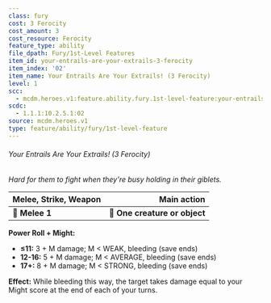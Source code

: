 ```yaml
---
class: fury
cost: 3 Ferocity
cost_amount: 3
cost_resource: Ferocity
feature_type: ability
file_dpath: Fury/1st-Level Features
item_id: your-entrails-are-your-extrails-3-ferocity
item_index: '02'
item_name: Your Entrails Are Your Extrails! (3 Ferocity)
level: 1
scc:
  - mcdm.heroes.v1:feature.ability.fury.1st-level-feature:your-entrails-are-your-extrails-3-ferocity
scdc:
  - 1.1.1:10.2.5.1:02
source: mcdm.heroes.v1
type: feature/ability/fury/1st-level-feature
---
```


###### Your Entrails Are Your Extrails! (3 Ferocity)

*Hard for them to fight when they're busy holding in their giblets.*

| **Melee, Strike, Weapon** |               **Main action** |
| ------------------------- | ----------------------------: |
| **📏 Melee 1**            | **🎯 One creature or object** |

**Power Roll + Might:**

- **≤11:** 3 + M damage; M < WEAK, bleeding (save ends)
- **12-16:** 5 + M damage; M < AVERAGE, bleeding (save ends)
- **17+:** 8 + M damage; M < STRONG, bleeding (save ends)

**Effect:** While bleeding this way, the target takes damage equal to your Might score at the end of each of your turns.
